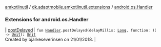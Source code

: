 [amkotlinutil](../../index.md) / [dk.adaptmobile.amkotlinutil.extensions](../index.md) / [android.os.Handler](index.md)

### Extensions for android.os.Handler

| [postDelayed](post-delayed.md) | `fun `[`Handler`](https://developer.android.com/reference/android/os/Handler.html)`.postDelayed(delayMillis: `[`Long`](https://kotlinlang.org/api/latest/jvm/stdlib/kotlin/-long/index.html)`, function: () -> `[`Unit`](https://kotlinlang.org/api/latest/jvm/stdlib/kotlin/-unit/index.html)`): `[`Unit`](https://kotlinlang.org/api/latest/jvm/stdlib/kotlin/-unit/index.html)<br>Created by bjarkeseverinsen on 21/01/2018. |

